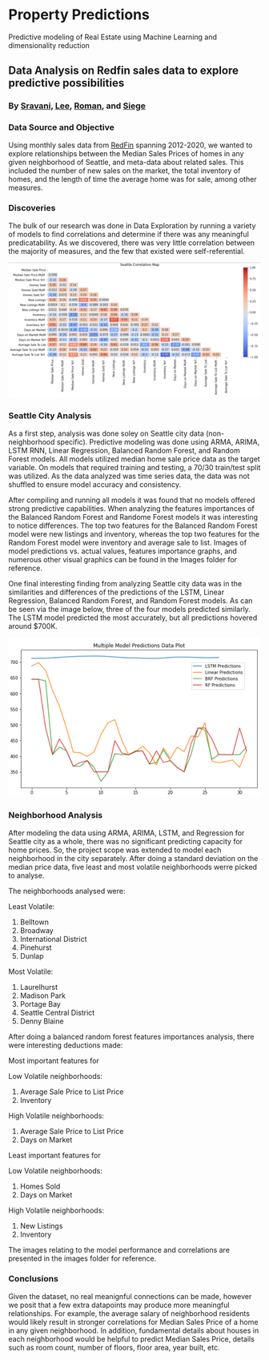 # Property Predictions

Predictive modeling of Real Estate using Machine Learning and dimensionality reduction

## Data Analysis on Redfin sales data to explore predictive possibilities

### By [Sravani](https://github.com/sravani61), [Lee](https://github.com/hageslel), [Roman](https://github.com/rrivera94), and [Siege](https://github.com/CapraRoyale)

### Data Source and Objective

Using monthly sales data from [RedFin](https://www.redfin.com/news/data-center/) spanning 2012-2020, we wanted to explore relationships between the Median Sales Prices of homes in any given neighborhood of Seattle, and meta-data about related sales. This included the number of new sales on the market, the total inventory of homes, and the length of time the average home was for sale, among other measures.

### Discoveries

The bulk of our research was done in Data Exploration by running a variety of models to find correlations and determine if there was any meaningful predicatability. As we discovered, there was very little correlation between the majority of measures, and the few that existed were self-referential.

![Correlation Map](Images/correlation.png)

### Seattle City Analysis 

As a first step, analysis was done soley on Seattle city data (non-neighborhood specific).  Predictive modeling was done using ARMA, ARIMA, LSTM RNN, Linear Regression, Balanced Random Forest, and Random Forest models.  All models utilized median home sale price data as the target variable.  On models that required training and testing, a 70/30 train/test split was utilized.  As the data analyzed was time series data, the data was not shuffled to ensure model accuracy and consistency.  

After compiling and running all models it was found that no models offered strong predictive capabilities.  When analyzing the features importances of the Balanced Random Forest and Randome Forest models it was interesting to notice differences.  The top two features for the Balanced Random Forest model were new listings and inventory, whereas the top two features for the Random Forest model were inventory and average sale to list.  Images of model predictions vs. actual values, features importance graphs, and numerous other visual graphics can be found in the Images folder for reference.  

One final interesting finding from analyzing Seattle city data was in the similarities and differences of the predictions of the LSTM, Linear Regression, Balanced Random Forest, and Random Forest models.  As can be seen via the image below, three of the four models predicted similarly.  The LSTM model predicted the most accurately, but all predictions hovered around $700K.  

![](Images/all_model_predictions.PNG)

### Neighborhood Analysis

After modeling the data using ARMA, ARIMA, LSTM, and Regression for Seattle city as a whole, there was no significant predicting capacity for home prices. So, the project scope was extended to model each neighborhood in the city separately. After doing a standard deviation on the median price data, five least and most volatile neighborhoods werre picked to analyse.

The neighborhoods analysed were:

Least Volatile:

1. Belltown
2. Broadway
3. International District
4. Pinehurst
5. Dunlap

Most Volatile:

1. Laurelhurst
2. Madison Park
3. Portage Bay
4. Seattle Central District
5. Denny Blaine

After doing a balanced random forest features importances analysis, there were interesting deductions made:

Most important features for

Low Volatile neighborhoods:

1. Average Sale Price to List Price
2. Inventory

High Volatile neighborhoods:

1. Average Sale Price to List Price
2. Days on Market

Least important features for

Low Volatile neighborhoods:

1. Homes Sold
2. Days on Market

High Volatile neighborhoods:

1. New Listings
2. Inventory

The images relating to the model performance and correlations are presented in the images folder for reference.

### Conclusions

Given the dataset, no real meanignful connections can be made, however we posit that a few extra datapoints may produce more meaningful relationships. For example, the average salary of neighborhood residents would likely result in stronger correlations for Median Sales Price of a home in any given neighborhood.
In addition, fundamental details about houses in each neighborhood would be helpful to predict Median Sales Price, details such as room count, number of floors, floor area, year built, etc.
